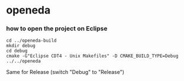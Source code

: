 # openeda

### how to open the project on Eclipse

```mkdir ../openeda-build
cd ../openeda-build
mkdir debug
cd debug
cmake -G"Eclipse CDT4 - Unix Makefiles" -D CMAKE_BUILD_TYPE=Debug ../../openeda
```

Same for Release (switch "Debug" to "Release")

